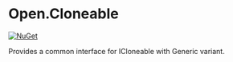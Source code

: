 # Open.Cloneable

[![NuGet](https://img.shields.io/nuget/v/Open.Cloneable.svg)](https://www.nuget.org/packages/Open.Cloneable/)

Provides a common interface for ICloneable with Generic variant.
